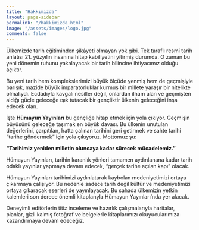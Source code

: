 ```yaml
---
title: "Hakkımızda"
layout: page-sidebar
permalink: "/hakkimizda.html"
image: "/assets/images/logo.jpg"
comments: false
---
```


Ülkemizde tarih eğitiminden şikâyeti olmayan yok gibi. Tek taraflı resmî tarih anlatısı 21. yüzyılın insanına hitap kabiliyetini yitirmiş durumda. O zaman bu yeni dönemin ruhunu yakalayacak bir tarih bilincine ihtiyacımız olduğu açıktır.

Bu yeni tarih hem komplekslerimizi büyük ölçüde yenmiş hem de geçmişiyle barışık, mazide büyük imparatorluklar kurmuş bir millete yaraşır bir nitelikte olmalıydı. Ecdadıyla kavgalı nesiller değil, onlardan ilham alan ve geçmişten aldığı güçle geleceğe ışık tutacak bir gençliktir ülkenin geleceğini inşa edecek olan.

İşte **Hümayun Yayınları** bu gençliğe hitap etmek için yola çıkıyor. Geçmişin büyüsünü geleceğe taşımak en büyük davası. Bu ülkenin unutulan değerlerini, çarpıtılan, hatta çalınan tarihini geri getirmek ve sahte tarihi “tarihe göndermek” için yola çıkıyoruz.
Mottomuz şu:

**“Tarihimiz yeniden milletin oluncaya kadar sürecek mücadelemiz.”**

Hümayun Yayınları, tarihin karanlık yönleri tamamen aydınlanana kadar tarih odaklı yayınlar yapmaya devam edecek, “gerçek tarihe açılan kapı” olacak.

Hümayun Yayınları tarihimizi aydınlatarak kaybolan medeniyetimizi ortaya çıkarmaya çalışıyor. Bu nedenle sadece tarih değil kültür ve medeniyetimizi ortaya çıkaracak eserleri de yayınlayacak. Bu sahada ülkemizin yetkin kalemleri son derece önemli kitaplarıyla Hümayun Yayınları’nda yer alacak.

Deneyimli editörlerin titiz inceleme ve hazırlık çalışmalarıyla haritalar, planlar, gizli kalmış fotoğraf ve belgelerle kitaplarımızı okuyucularımıza kazandırmaya devam edeceğiz.